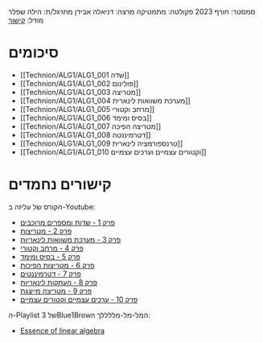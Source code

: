 סמסטר: חורף 2023
פקולטה: מתמטיקה
מרצה: דניאלה אבידן
מתרגל/ת: הילה שפלר
מודל: [קישור](https://moodle2223.technion.ac.il/course/view.php?id=411)

# סיכומים
- [[Technion/ALG1/ALG1_001 שדה]]
- [[Technion/ALG1/ALG1_002 פולינום]]
- [[Technion/ALG1/ALG1_003 מטריצה]]
- [[Technion/ALG1/ALG1_004 מערכת משוואות לינארית]]
- [[Technion/ALG1/ALG1_005 מרחב וקטורי]]
- [[Technion/ALG1/ALG1_006 בסיס ומימד]]
- [[Technion/ALG1/ALG1_007 מטריצה הפיכה]]
- [[Technion/ALG1/ALG1_008 דטרמיננטה]]
- [[Technion/ALG1/ALG1_009 טרנספורמציה לינארית]]
- [[Technion/ALG1/ALG1_010 וקטורים עצמיים וערכים עצמיים]]

# קישורים נחמדים
הקורס של עליזה ב-Youtube:
- [פרק 1 - שדות ומספרים מרוכבים](https://youtube.com/playlist?list=PLCvkcH5OUmCkOp_fytDB_BAOWNxQZmvy4)
- [פרק 2 - מטריצות](https://youtube.com/playlist?list=PLCvkcH5OUmCmitJxHr0Z--U1IB25Fto_l)
- [פרק 3 - מערכת משוואות לינאריות](https://www.youtube.com/playlist?list=PLCvkcH5OUmClOIceYWI1EXjXAH6o1Atq2)
- [פרק 4 - מרחב וקטורי](https://www.youtube.com/playlist?list=PLCvkcH5OUmCnnjTAU38yu1HxQD46AX-Zd)
- [פרק 5 - בסיס ומימד](https://www.youtube.com/playlist?list=PLCvkcH5OUmCnwgtDAe17h1rojs6c5HiEi)
- [פרק 6 - מטריצות הפיכות](https://www.youtube.com/playlist?list=PLCvkcH5OUmCnwgtDAe17h1rojs6c5HiEi)
- [פרק 7 - דטרמיננטים](https://www.youtube.com/playlist?list=PLCvkcH5OUmCmhdbx3nbsnvXcW31_UYw8v)
- [פרק 8 - העתקות לינאריות](https://www.youtube.com/watch?v=XP_IAh-PaDk&list=PLCvkcH5OUmCmd5W0My2xC64ZJoug59W_K)
- [פרק 9 - מטריצה מייצגת](https://www.youtube.com/playlist?list=PLCvkcH5OUmClgyuK4Rdi7rs90pKEKlQZv)
- [פרק 10 - ערכים עצמיים וקטורים עצמיים](https://www.youtube.com/playlist?list=PLCvkcH5OUmClPBHZZG0HCyAJWmwNHGmPT)

ה-Playlist של 3Blue1Brown המל-מל-מללללך:
- [Essence of linear algebra](https://www.youtube.com/playlist?list=PLZHQObOWTQDPD3MizzM2xVFitgF8hE_ab)
